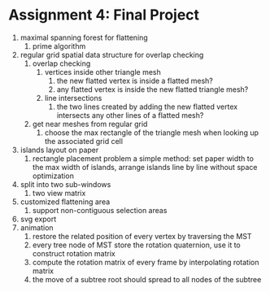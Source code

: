 # Assignment 4: Final Project

1. maximal spanning forest for flattening
    1. prime algorithm
2. regular grid spatial data structure for overlap checking
    1. overlap checking
        1. vertices inside other triangle mesh
            1. the new flatted vertex is inside a flatted mesh?
            2. any flatted vertex is inside the new flatted triangle mesh?
        2. line intersections
            1. the two lines created by adding the new flatted vertex intersects any other lines of a flatted mesh?
    2. get near meshes from regular grid
        1. choose the max rectangle of the triangle mesh when looking up the associated grid cell
3. islands layout on paper
    1. rectangle placement problem
        a simple method:
            set paper width to the max width of islands, arrange islands line by line without space optimization
4. split into two sub-windows
    1. two view matrix
5. customized flattening area
    1. support non-contiguous selection areas
6. svg export
7. animation
    1. restore the related position of every vertex by traversing the MST
    2. every tree node of MST store the rotation quaternion, use it to construct rotation matrix
    3. compute the rotation matrix of every frame by interpolating rotation matrix
    4. the move of a subtree root should spread to all nodes of the subtree